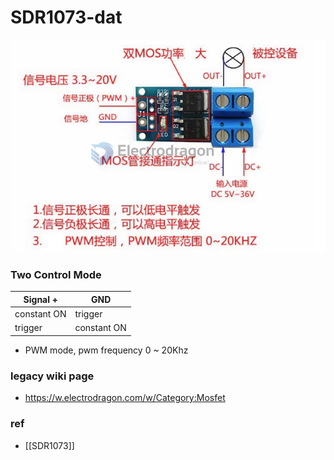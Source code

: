 # SDR1073-dat

![](2023-09-28-18-30-28.png)

### Two Control Mode

| Signal +    | GND         |
| ----------- | ----------- |
| constant ON | trigger     |
| trigger     | constant ON |

- PWM mode, pwm frequency 0 ~ 20Khz

### legacy wiki page

- https://w.electrodragon.com/w/Category:Mosfet

### ref

- [[SDR1073]]

